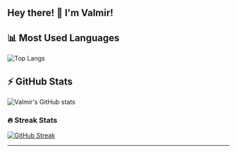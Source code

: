 ## Hey there! 🖖 I'm Valmir!
          
## 📊 Most Used Languages
![Top Langs](https://github-readme-stats.vercel.app/api/top-langs/?username=vmrsilva&layout=compact&langs_count=8&theme=dark)


## ⚡ GitHub Stats
![Valmir's GitHub stats](https://github-readme-stats.vercel.app/api?username=vmrsilva&show_icons=true&theme=dark)


    
<h3>🔥 Streak Stats</h3>
    
<p>
<a href="https://git.io/streak-stats"><img src="https://streak-stats.demolab.com?user=vmrsilva&theme=algolia&border_radius=5&date_format=j%20M%5B%20Y%5D&mode=weekly" alt="GitHub Streak" /></a>
</p>
<hr />
</details>



